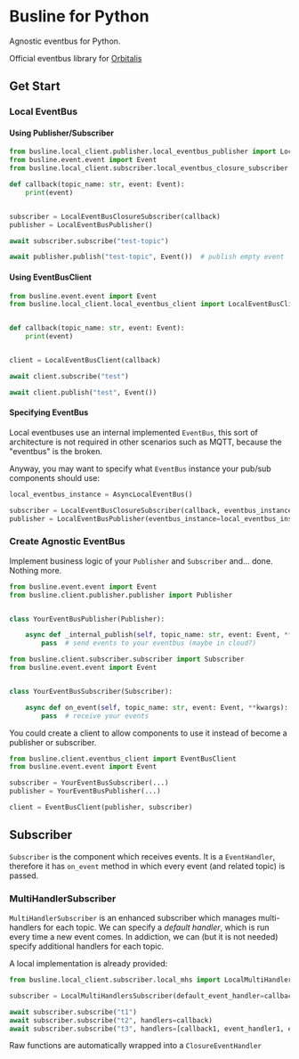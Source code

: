 # Busline for Python

Agnostic eventbus for Python.

Official eventbus library for [Orbitalis](https://github.com/orbitalis-framework/py-orbitalis)

## Get Start

### Local EventBus

#### Using Publisher/Subscriber

```python
from busline.local_client.publisher.local_eventbus_publisher import LocalEventBusPublisher
from busline.event.event import Event
from busline.local_client.subscriber.local_eventbus_closure_subscriber import LocalEventBusClosureSubscriber

def callback(topic_name: str, event: Event):
    print(event)


subscriber = LocalEventBusClosureSubscriber(callback)
publisher = LocalEventBusPublisher()

await subscriber.subscribe("test-topic")

await publisher.publish("test-topic", Event())  # publish empty event
```

#### Using EventBusClient

```python
from busline.event.event import Event
from busline.local_client.local_eventbus_client import LocalEventBusClient


def callback(topic_name: str, event: Event):
    print(event)


client = LocalEventBusClient(callback)

await client.subscribe("test")

await client.publish("test", Event())
```

#### Specifying EventBus

Local eventbuses use an internal implemented `EventBus`, this sort of architecture is not required in other scenarios such
as MQTT, because the "eventbus" is the broken.

Anyway, you may want to specify what `EventBus` instance your pub/sub components should use:

```python
local_eventbus_instance = AsyncLocalEventBus()

subscriber = LocalEventBusClosureSubscriber(callback, eventbus_instance=local_eventbus_instance)
publisher = LocalEventBusPublisher(eventbus_instance=local_eventbus_instance2)
```


### Create Agnostic EventBus

Implement business logic of your `Publisher` and `Subscriber` and... done. Nothing more.

```python
from busline.event.event import Event
from busline.client.publisher.publisher import Publisher


class YourEventBusPublisher(Publisher):

    async def _internal_publish(self, topic_name: str, event: Event, **kwargs):
        pass  # send events to your eventbus (maybe in cloud?)
```

```python
from busline.client.subscriber.subscriber import Subscriber
from busline.event.event import Event


class YourEventBusSubscriber(Subscriber):

    async def on_event(self, topic_name: str, event: Event, **kwargs):
        pass  # receive your events
```

You could create a client to allow components to use it instead of become a publisher or subscriber.

```python
from busline.client.eventbus_client import EventBusClient
from busline.event.event import Event

subscriber = YourEventBusSubscriber(...)
publisher = YourEventBusPublisher(...)

client = EventBusClient(publisher, subscriber)
```


## Subscriber

`Subscriber` is the component which receives events. It is a `EventHandler`, therefore it has `on_event` method in which 
every event (and related topic) is passed.

### MultiHandlerSubscriber

`MultiHandlerSubscriber` is an enhanced subscriber which manages multi-handlers for each topic. We can specify a _default handler_,
which is run every time a new event comes. In addiction, we can (but it is not needed) specify additional handlers for each topic.

A local implementation is already provided:

```python
from busline.local_client.subscriber.local_mhs import LocalMultiHandlersSubscriber

subscriber = LocalMultiHandlersSubscriber(default_event_handler=callback)

await subscriber.subscribe("t1")
await subscriber.subscribe("t2", handlers=callback)
await subscriber.subscribe("t3", handlers=[callback1, event_handler1, event_handler2, callback2])
```

Raw functions are automatically wrapped into a `ClosureEventHandler`












